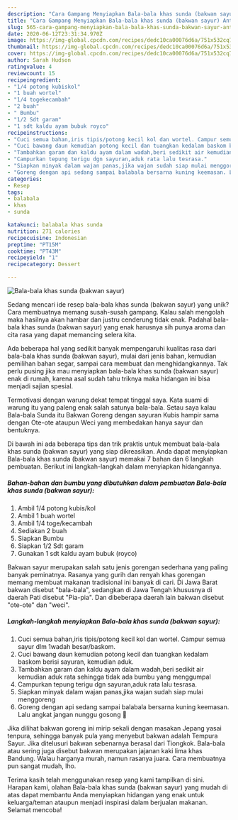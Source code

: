 ```yaml
---
description: "Cara Gampang Menyiapkan Bala-bala khas sunda (bakwan sayur) Anti Gagal"
title: "Cara Gampang Menyiapkan Bala-bala khas sunda (bakwan sayur) Anti Gagal"
slug: 565-cara-gampang-menyiapkan-bala-bala-khas-sunda-bakwan-sayur-anti-gagal
date: 2020-06-12T23:31:34.970Z
image: https://img-global.cpcdn.com/recipes/dedc10ca00076d6a/751x532cq70/bala-bala-khas-sunda-bakwan-sayur-foto-resep-utama.jpg
thumbnail: https://img-global.cpcdn.com/recipes/dedc10ca00076d6a/751x532cq70/bala-bala-khas-sunda-bakwan-sayur-foto-resep-utama.jpg
cover: https://img-global.cpcdn.com/recipes/dedc10ca00076d6a/751x532cq70/bala-bala-khas-sunda-bakwan-sayur-foto-resep-utama.jpg
author: Sarah Hudson
ratingvalue: 4
reviewcount: 15
recipeingredient:
- "1/4 potong kubiskol"
- "1 buah wortel"
- "1/4 togekecambah"
- "2 buah"
- " Bumbu"
- "1/2 Sdt garam"
- "1 sdt kaldu ayam bubuk royco"
recipeinstructions:
- "Cuci semua bahan,iris tipis/potong kecil kol dan wortel. Campur semua sayur dlm 1wadah besar/baskom."
- "Cuci bawang daun kemudian potong kecil dan tuangkan kedalam baskom berisi sayuran, kemudian aduk."
- "Tambahkan garam dan kaldu ayam dalam wadah,beri sedikit air kemudian aduk rata sehingga tidak ada bumbu yang menggumpal"
- "Campurkan tepung terigu dgn sayuran,aduk rata lalu tesrasa."
- "Siapkan minyak dalam wajan panas,jika wajan sudah siap mulai menggoreng"
- "Goreng dengan api sedang sampai balabala bersarna kuning keemasan. Lalu angkat jangan nunggu gosong 🤗"
categories:
- Resep
tags:
- balabala
- khas
- sunda

katakunci: balabala khas sunda 
nutrition: 271 calories
recipecuisine: Indonesian
preptime: "PT15M"
cooktime: "PT43M"
recipeyield: "1"
recipecategory: Dessert

---
```



![Bala-bala khas sunda (bakwan sayur)](https://img-global.cpcdn.com/recipes/dedc10ca00076d6a/751x532cq70/bala-bala-khas-sunda-bakwan-sayur-foto-resep-utama.jpg)

Sedang mencari ide resep bala-bala khas sunda (bakwan sayur) yang unik? Cara membuatnya memang susah-susah gampang. Kalau salah mengolah maka hasilnya akan hambar dan justru cenderung tidak enak. Padahal bala-bala khas sunda (bakwan sayur) yang enak harusnya sih punya aroma dan cita rasa yang dapat memancing selera kita.

Ada beberapa hal yang sedikit banyak mempengaruhi kualitas rasa dari bala-bala khas sunda (bakwan sayur), mulai dari jenis bahan, kemudian pemilihan bahan segar, sampai cara membuat dan menghidangkannya. Tak perlu pusing jika mau menyiapkan bala-bala khas sunda (bakwan sayur) enak di rumah, karena asal sudah tahu triknya maka hidangan ini bisa menjadi sajian spesial.

Termotivasi dengan warung dekat tempat tinggal saya. Kata suami di warung itu yang paleng enak salah satunya bala-bala. Setau saya kalau Bala-bala Sunda itu Bakwan Goreng dengan sayuran Kubis hampir sama dengan Ote-ote ataupun Weci yang membedakan hanya sayur dan bentuknya.


Di bawah ini ada beberapa tips dan trik praktis untuk membuat bala-bala khas sunda (bakwan sayur) yang siap dikreasikan. Anda dapat menyiapkan Bala-bala khas sunda (bakwan sayur) memakai 7 bahan dan 6 langkah pembuatan. Berikut ini langkah-langkah dalam menyiapkan hidangannya.

<!--inarticleads1-->

##### Bahan-bahan dan bumbu yang dibutuhkan dalam pembuatan Bala-bala khas sunda (bakwan sayur):

1. Ambil 1/4 potong kubis/kol
1. Ambil 1 buah wortel
1. Ambil 1/4 toge/kecambah
1. Sediakan 2 buah
1. Siapkan  Bumbu
1. Siapkan 1/2 Sdt garam
1. Gunakan 1 sdt kaldu ayam bubuk (royco)


Bakwan sayur merupakan salah satu jenis gorengan sederhana yang paling banyak peminatnya. Rasanya yang gurih dan renyah khas gorengan memang membuat makanan tradisional ini banyak di cari. Di Jawa Barat bakwan disebut &#34;bala-bala&#34;, sedangkan di Jawa Tengah khususnya di daerah Pati disebut &#34;Pia-pia&#34;. Dan dibeberapa daerah lain bakwan disebut &#34;ote-ote&#34; dan &#34;weci&#34;. 

<!--inarticleads2-->

##### Langkah-langkah menyiapkan Bala-bala khas sunda (bakwan sayur):

1. Cuci semua bahan,iris tipis/potong kecil kol dan wortel. Campur semua sayur dlm 1wadah besar/baskom.
1. Cuci bawang daun kemudian potong kecil dan tuangkan kedalam baskom berisi sayuran, kemudian aduk.
1. Tambahkan garam dan kaldu ayam dalam wadah,beri sedikit air kemudian aduk rata sehingga tidak ada bumbu yang menggumpal
1. Campurkan tepung terigu dgn sayuran,aduk rata lalu tesrasa.
1. Siapkan minyak dalam wajan panas,jika wajan sudah siap mulai menggoreng
1. Goreng dengan api sedang sampai balabala bersarna kuning keemasan. Lalu angkat jangan nunggu gosong 🤗


Jika dilihat bakwan goreng ini mirip sekali dengan masakan Jepang yasai tenpura, sehingga banyak pula yang menyebut bakwan adalah Tempura Sayur. Jika ditelusuri bakwan sebenarnya berasal dari Tiongkok. Bala-bala atau sering juga disebut bakwan merupakan jajanan kaki lima khas Bandung. Walau harganya murah, namun rasanya juara. Cara membuatnya pun sangat mudah, lho. 

Terima kasih telah menggunakan resep yang kami tampilkan di sini. Harapan kami, olahan Bala-bala khas sunda (bakwan sayur) yang mudah di atas dapat membantu Anda menyiapkan hidangan yang enak untuk keluarga/teman ataupun menjadi inspirasi dalam berjualan makanan. Selamat mencoba!
